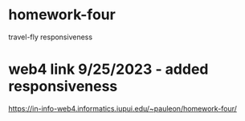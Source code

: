 # homework-four
 travel-fly responsiveness

# web4 link 9/25/2023 - added responsiveness
https://in-info-web4.informatics.iupui.edu/~pauleon/homework-four/